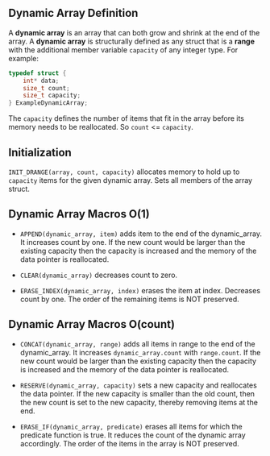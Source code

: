 ## Dynamic Array Definition

A **dynamic array** is an array that can both grow and shrink at the end of the array.
A **dynamic array** is structurally defined as any struct that is a **range**
with the additional member variable `capacity` of any integer type.
For example:

```c
typedef struct {
    int* data;
    size_t count;
    size_t capacity;
} ExampleDynamicArray;
```

The `capacity` defines the number of items that fit in the array
before its memory needs to be reallocated. So `count` <= `capacity`.

## Initialization

`INIT_DRANGE(array, count, capacity)` allocates memory to hold up to `capacity` items
for the given dynamic array. Sets all members of the array struct.

## Dynamic Array Macros O(1)

- `APPEND(dynamic_array, item)` adds item to the end of the dynamic_array.
  It increases count by one.
  If the new count would be larger than the existing capacity then
  the capacity is increased and the memory of the data pointer is reallocated.

- `CLEAR(dynamic_array)` decreases count to zero.

- `ERASE_INDEX(dynamic_array, index)` erases the item at index.
  Decreases count by one.
  The order of the remaining items is NOT preserved.

## Dynamic Array Macros O(count)

- `CONCAT(dynamic_array, range)` adds all items in range to the end of the dynamic_array.
  It increases `dynamic_array.count` with `range.count`.
  If the new count would be larger than the existing capacity then
  the capacity is increased and the memory of the data pointer is reallocated.

- `RESERVE(dynamic_array, capacity)` sets a new capacity and reallocates the data pointer.
  If the new capacity is smaller than the old count,
  then the new count is set to the new capacity, thereby removing items at the end.

- `ERASE_IF(dynamic_array, predicate)` erases all items for which the
  predicate function is true.
  It reduces the count of the dynamic array accordingly.
  The order of the items in the array is NOT preserved.

